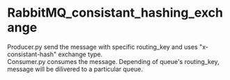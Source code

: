 # RabbitMQ_consistant_hashing_exchange
Producer.py send the message with specific routing_key and uses "x-consistant-hash" exchange type. <br>
Consumer.py consumes the message. Depending of queue's routing_key, message will be dilivered to a particular queue.
